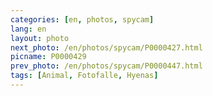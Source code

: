 ```yaml
---
categories: [en, photos, spycam]
lang: en
layout: photo
next_photo: /en/photos/spycam/P0000427.html
picname: P0000429
prev_photo: /en/photos/spycam/P0000447.html
tags: [Animal, Fotofalle, Hyenas]
---
```

